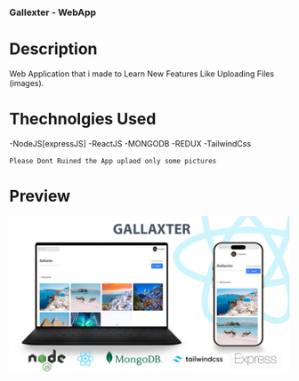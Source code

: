 ### Gallexter - WebApp
# Description
Web Application that i made to Learn New Features Like Uploading Files (images).

# Thechnolgies Used

-NodeJS[expressJS]
-ReactJS
-MONGODB
-REDUX
-TailwindCss

```
Please Dont Ruined the App uplaod only some pictures
```

# Preview

<img src="Gallexter.png" />